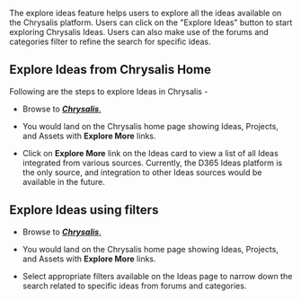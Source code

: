 
The explore ideas feature helps users to explore all the ideas available on the Chrysalis platform. Users can click on the "Explore Ideas" button to start exploring Chrysalis Ideas. Users can also make use of the forums and categories filter to refine the search for specific ideas.

## Explore Ideas from Chrysalis Home

Following are the steps to explore Ideas in Chrysalis -

- Browse to [**_Chrysalis_**.](https://aka.ms/Chrysalis/)

- You would land on the Chrysalis home page showing Ideas, Projects, and Assets with **Explore More** links.

- Click on **Explore More** link on the Ideas card to view a list of all Ideas integrated from various sources. Currently, the D365 Ideas platform is the only source, and integration to other Ideas sources would be available in the future.


## Explore Ideas using filters

- Browse to [**_Chrysalis_**.](https://aka.ms/Chrysalis/)

- You would land on the Chrysalis home page showing Ideas, Projects, and Assets with **Explore More** links.

- Select appropriate filters available on the Ideas page to narrow down the search related to specific ideas from forums and categories.
